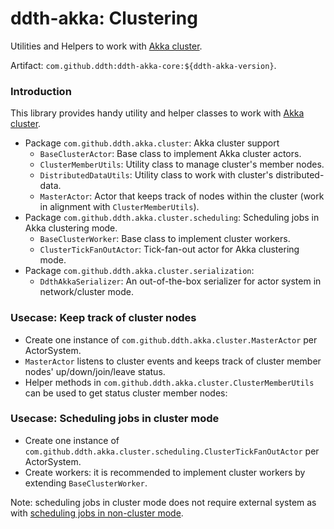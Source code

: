 # ddth-akka: Clustering

Utilities and Helpers to work with [Akka cluster](https://doc.akka.io/docs/akka/2.5/java/index-network.htmlhttps://doc.akka.io/docs/akka/2.5/index-cluster.html).

Artifact: `com.github.ddth:ddth-akka-core:${ddth-akka-version}`.

### Introduction

This library provides handy utility and helper classes to work with [Akka cluster](https://doc.akka.io/docs/akka/2.5/index-cluster.html).

- Package `com.github.ddth.akka.cluster`: Akka cluster support
  - `BaseClusterActor`: Base class to implement Akka cluster actors.
  - `ClusterMemberUtils`: Utility class to manage cluster's member nodes.
  - `DistributedDataUtils`: Utility class to work with cluster's distributed-data.
  - `MasterActor`: Actor that keeps track of nodes within the cluster (work in alignment with `ClusterMemberUtils`).
- Package `com.github.ddth.akka.cluster.scheduling`: Scheduling jobs in Akka clustering mode.
  - `BaseClusterWorker`: Base class to implement cluster workers.
  - `ClusterTickFanOutActor`:  Tick-fan-out actor for Akka clustering mode.
- Package `com.github.ddth.akka.cluster.serialization`:
  - `DdthAkkaSerializer`: An out-of-the-box serializer for actor system in network/cluster mode.

### Usecase: Keep track of cluster nodes

- Create one instance of `com.github.ddth.akka.cluster.MasterActor` per ActorSystem.
- `MasterActor` listens to cluster events and keeps track of cluster member nodes' up/down/join/leave status.
- Helper methods in `com.github.ddth.akka.cluster.ClusterMemberUtils` can be used to get status cluster member nodes:

### Usecase: Scheduling jobs in cluster mode

- Create one instance of `com.github.ddth.akka.cluster.scheduling.ClusterTickFanOutActor` per ActorSystem.
- Create workers: it is recommended to implement cluster workers by extending `BaseClusterWorker`.

Note: scheduling jobs in cluster mode does not require external system as with [scheduling jobs in non-cluster mode](Scheduling.md).
